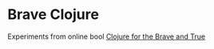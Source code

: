 # Brave Clojure

Experiments from online bool [Clojure for the Brave and True](http://www.braveclojure.com/getting-started/)

